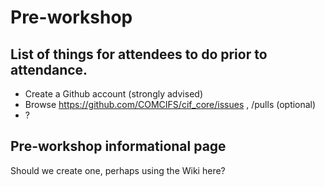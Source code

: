 # Pre-workshop

## List of things for attendees to do prior to attendance.

* Create a Github account (strongly advised)
* Browse https://github.com/COMCIFS/cif_core/issues , /pulls (optional)
* ?

## Pre-workshop informational page

Should we create one, perhaps using the Wiki here?
